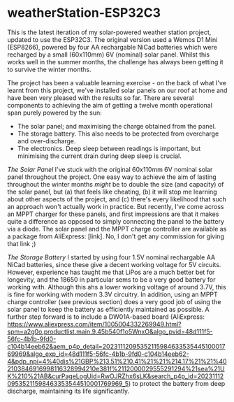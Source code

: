 # weatherStation-ESP32C3
This is the latest iteration of my solar-powered weather station project, updated to use the ESP32C3. The original version used a Wemos D1 Mini (ESP8266), powered by four AA rechargable NiCad batteries which were recharged by a small (60x110mm) 6V (nominal) solar panel. Whilst this works well in the summer months, the challenge has always been getting it to survive the winter months.

The project has been a valuable learning exercise - on the back of what I've learnt from this project, we've installed solar panels on our roof at home and have been very pleased with the results so far. There are several components to achieving the aim of getting a twelve month operational span purely powered by the sun:

* The solar panel; and maximising the charge obtained from the panel.
* The storage battery. This also needs to be protected from overcharge and over-discharge.
* The electronics. Deep sleep between readings is important, but minimising the current drain during deep sleep is crucial.

*The Solar Panel*
I've stuck with the original 60x110mm 6V nominal solar panel throughout the project. One easy way to achieve the aim of lasting throughout the winter months _might_ be to double the size (and capacity) of the solar panel, but (a) that feels like cheating, (b) it will stop me learning about other aspects of the project, and (c) there's every likelihood that such an approach won't actually work in practice. But recently, I've come across an MPPT charger for these panels, and first impressions are that it makes quite a difference as opposed to simply connecting the panel to the battery via a diode. The solar panel and the MPPT charge controller are available as a package from AliExpress: [link]. No, I don't get any commission for giving that link ;)

*The Storage Battery*
I started by using four 1.5V nominal rechargable AA NiCad batteries, since these give a decent working voltage for 5V circuits. However, experience has taught me that LiPos are a much better bet for longevity, and the 18650 in particular sems to be a very good battery for working with. Although this ahs a lower working voltage of around 3.7V, this is fine for working with modern 3.3V circuitry. In addition, using an MPPT charge controller (see previous section) does a very good job of using the solar panel to keep the battery as efficiently maintained as possible. A further step forward is to include a DW01A-based board (AliExpress: https://www.aliexpress.com/item/1005004332269949.html?spm=a2g0o.productlist.main.9.45b540f1o5WnxO&algo_pvid=48d111f5-56fc-4b1b-9fd0-c104b14eeb62&aem_p4p_detail=2023111209535211598463353544510001769969&algo_exp_id=48d111f5-56fc-4b1b-9fd0-c104b14eeb62-4&pdp_npi=4%40dis%21GBP%213.51%210.41%21%21%214.17%21%21%402103846916998116328994210e381f%2112000029555291294%21sea%21UK%210%21AB&curPageLogUid=RwOJRZhx6sLK&search_p4p_id=2023111209535211598463353544510001769969_5) to protect the battery from deep discharge, maintaining its life significantly. 
